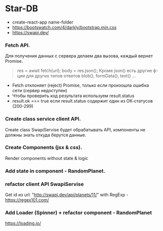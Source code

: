 # Star-DB

* create-react-app name-folder
* https://bootswatch.com/4/darkly/bootstrap.min.css 
* https://swapi.dev/ 

### Fetch API. 
Для получения данных с сервера делаем два вызова, каждый вернет Promise.
> res = await fetch(url);
> body = res.json();
Кроме json() есть другие ф-ции для других типов ответов blob(), formData(), text() ... 
* Fetch отклоняет (reject) Promise, только если произошла ошибка сети (сервер недоступен)
* Чтобы проверить код результата используем result.status
* result.ok === true если result.status содержит один из ОК-статусов (200-299)

### Create class service client API. 
Create class SwapiServise будет обрабатывать API, компоненты не должны знать откуда берутся данные.

### Create Components (jsx & css). 
Render components without state & logic

### Add state in component - RandomPlanet.

### refactor client API SwapiServise
Get id из url: "http://swapi.dev/api/planets/11/" with RegExp - https://regex101.com/ 

### Add Loader (Spinner) + refactor component - RandomPlanet
https://loading.io/ 
